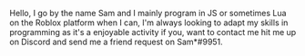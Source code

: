 Hello,
I go by the name Sam and I mainly program in JS or sometimes Lua on the Roblox platform when I can,
I'm always looking to adapt my skills in programming as it's a enjoyable activity if you,
want to contact me hit me up on Discord and send me a friend request on Sam*#9951.

<!---
SamDoesDev/SamDoesDev is a ✨ special ✨ repository because its `README.md` (this file) appears on your GitHub profile.
You can click the Preview link to take a look at your changes.
--->
